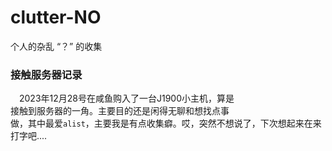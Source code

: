 # clutter-NO

个人的杂乱 “？”  的收集

### 接触服务器记录

&ensp;&ensp;2023年12月28号在咸鱼购入了一台J1900小主机，算是  
接触到服务器的一角。主要目的还是闲得无聊和想找点事  
做，其中最爱`alist`，主要我是有点收集癖。哎，突然不想说了，下次想起来在来打字吧....
